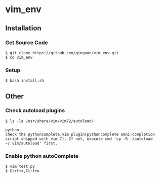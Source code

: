 vim_env
=======

## Installation

### Get Source Code
	$ git clone https://github.com/qinguan/vim_env.git
	$ cd vim_env

### Setup
	$ bash install.sh

## Other

### Check autoload plugins
	$ ls -la /usr/share/vim/vim72/autoload/

	python: 
	check the pythoncomplete.vim plugin(pythoncomplete omni-completion script shipped with vim 7). If not, execute cmd 'cp -R ./autoload ~/.vim/autoload' first. 

### Enable python autoComplete
	$ vim test.py
	$ Ctrl+x,Ctrl+o
